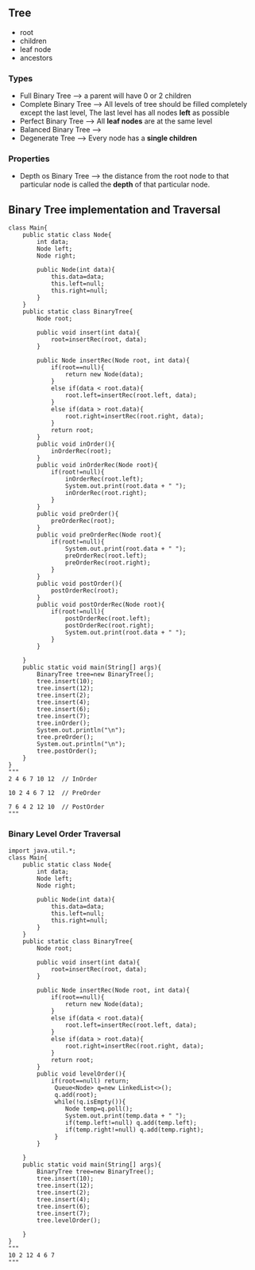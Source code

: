 ## Tree 
* root
* children
* leaf node
* ancestors
  
### Types 
* Full Binary Tree --> a parent will have 0 or 2 children 
* Complete Binary Tree --> All levels of tree should be filled completely except the last level, The last level has all nodes **left** as possible
* Perfect Binary Tree --> All **leaf nodes** are at the same level
* Balanced Binary Tree -->
* Degenerate Tree --> Every node has a **single children**

### Properties
* Depth os Binary Tree --> the distance from the root node to that particular node is called the **depth** of that particular node.


## Binary Tree implementation and Traversal
```
class Main{
    public static class Node{
        int data;
        Node left;
        Node right;

        public Node(int data){
            this.data=data;
            this.left=null;
            this.right=null;
        }
    }
    public static class BinaryTree{
        Node root;

        public void insert(int data){
            root=insertRec(root, data);
        }

        public Node insertRec(Node root, int data){
            if(root==null){
                return new Node(data);
            }
            else if(data < root.data){
                root.left=insertRec(root.left, data);
            }
            else if(data > root.data){
                root.right=insertRec(root.right, data);
            }
            return root;
        }
        public void inOrder(){
            inOrderRec(root);
        }
        public void inOrderRec(Node root){
            if(root!=null){
                inOrderRec(root.left);
                System.out.print(root.data + " ");
                inOrderRec(root.right);
            }
        }
        public void preOrder(){
            preOrderRec(root);
        }
        public void preOrderRec(Node root){
            if(root!=null){
                System.out.print(root.data + " ");
                preOrderRec(root.left);
                preOrderRec(root.right);
            }
        }
        public void postOrder(){
            postOrderRec(root);
        }
        public void postOrderRec(Node root){
            if(root!=null){
                postOrderRec(root.left);
                postOrderRec(root.right);
                System.out.print(root.data + " ");
            }
        }

    }
    public static void main(String[] args){
        BinaryTree tree=new BinaryTree();
        tree.insert(10);
        tree.insert(12);
        tree.insert(2);
        tree.insert(4);
        tree.insert(6);
        tree.insert(7);
        tree.inOrder();
        System.out.println("\n");
        tree.preOrder();
        System.out.println("\n");
        tree.postOrder();
    }
}
"""
2 4 6 7 10 12  // InOrder

10 2 4 6 7 12  // PreOrder

7 6 4 2 12 10  // PostOrder
"""
```

### Binary Level Order Traversal
```
import java.util.*;
class Main{
    public static class Node{
        int data;
        Node left;
        Node right;

        public Node(int data){
            this.data=data;
            this.left=null;
            this.right=null;
        }
    }
    public static class BinaryTree{
        Node root;

        public void insert(int data){
            root=insertRec(root, data);
        }

        public Node insertRec(Node root, int data){
            if(root==null){
                return new Node(data);
            }
            else if(data < root.data){
                root.left=insertRec(root.left, data);
            }
            else if(data > root.data){
                root.right=insertRec(root.right, data);
            }
            return root;
        }
        public void levelOrder(){
            if(root==null) return;
             Queue<Node> q=new LinkedList<>();
             q.add(root);
             while(!q.isEmpty()){
                Node temp=q.poll();
                System.out.print(temp.data + " ");
                if(temp.left!=null) q.add(temp.left);
                if(temp.right!=null) q.add(temp.right);
             }
        }
       
    }
    public static void main(String[] args){
        BinaryTree tree=new BinaryTree();
        tree.insert(10);
        tree.insert(12);
        tree.insert(2);
        tree.insert(4);
        tree.insert(6);
        tree.insert(7);
        tree.levelOrder();

    }
}
"""
10 2 12 4 6 7
"""
```
